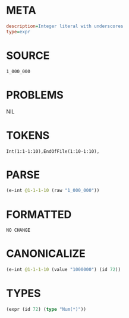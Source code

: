 # META
~~~ini
description=Integer literal with underscores
type=expr
~~~
# SOURCE
~~~roc
1_000_000
~~~
# PROBLEMS
NIL
# TOKENS
~~~zig
Int(1:1-1:10),EndOfFile(1:10-1:10),
~~~
# PARSE
~~~clojure
(e-int @1-1-1-10 (raw "1_000_000"))
~~~
# FORMATTED
~~~roc
NO CHANGE
~~~
# CANONICALIZE
~~~clojure
(e-int @1-1-1-10 (value "1000000") (id 72))
~~~
# TYPES
~~~clojure
(expr (id 72) (type "Num(*)"))
~~~